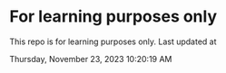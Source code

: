 # For learning purposes only
This repo is for learning purposes only.
Last updated at

Thursday, November 23, 2023 10:20:19 AM

